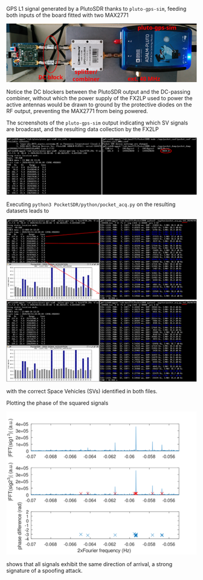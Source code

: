 GPS L1 signal generated by a PlutoSDR thanks to ``pluto-gps-sim``, feeding both inputs
of the board fitted with two MAX2771

<img src="IMG_20240705_204506_398.jpg">

Notice the DC blockers between the PlutoSDR output and the DC-passing combiner, without which
the power supply of the FX2LP used to power the active antennas would be drawn to ground by
the protective diodes on the RF output, preventing the MAX2771 from being powered.

The screenshots of the ``pluto-gps-sim`` output indicating which SV signals are broadcast,
and the resulting data collection by the FX2LP

<img src="2024-07-05-204738_2704x1050_scrot.png">

Executing ``python3 PocketSDR/python/pocket_acq.py`` on the resulting datasets leads to

<img src="2024-07-05-213520_2704x1050_scrot.png">

<img src="2024-07-05-213639_2704x1050_scrot.png">

with the correct Space Vehicles (SVs) identified in both files.

Plotting the phase of the squared signals

<img src="plutosdr_m70dB.svg"> 

shows that all signals exhibit the same direction of arrival, a strong signature of 
a spoofing attack.

